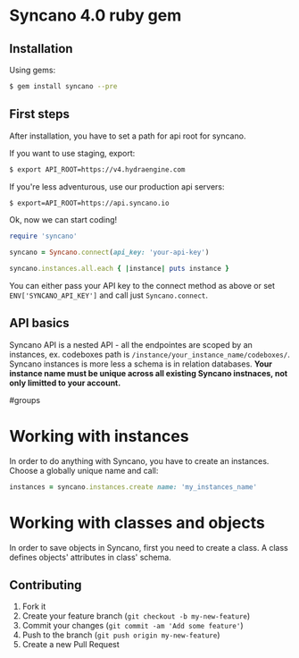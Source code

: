 # Syncano 4.0 ruby gem


## Installation

Using gems:

```bash
$ gem install syncano --pre
```

## First steps

After installation, you have to set a path for api root for syncano.

If you want to use staging, export:

```bash
$ export API_ROOT=https://v4.hydraengine.com
```

If you're less adventurous, use our production api servers:

```bash
$ export=API_ROOT=https://api.syncano.io
```

Ok, now we can start coding!

```ruby
require 'syncano'

syncano = Syncano.connect(api_key: 'your-api-key')

syncano.instances.all.each { |instance| puts instance }
```

You can either pass your API key to the connect method as above or set
`ENV['SYNCANO_API_KEY']` and call just `Syncano.connect`.

## API basics

Syncano API is a nested API - all the endpointes are scoped by an instances, ex.
codeboxes path is `/instance/your_instance_name/codeboxes/`. Syncano instances
is more less a schema is in relation databases. **Your instance name must be
unique across all existing Syncano instnaces, not only limitted to your account.**

#groups 


# Working with instances

In order to do anything with Syncano, you have to create an instances. Choose a
globally unique name and call:

```ruby
instances = syncano.instances.create name: 'my_instances_name'       
```

# Working with classes and objects

In order to save objects in Syncano, first you need to create a class. A class
defines objects' attributes in class' schema. 



## Contributing

1. Fork it
2. Create your feature branch (`git checkout -b my-new-feature`)
3. Commit your changes (`git commit -am 'Add some feature'`)
4. Push to the branch (`git push origin my-new-feature`)
5. Create a new Pull Request

